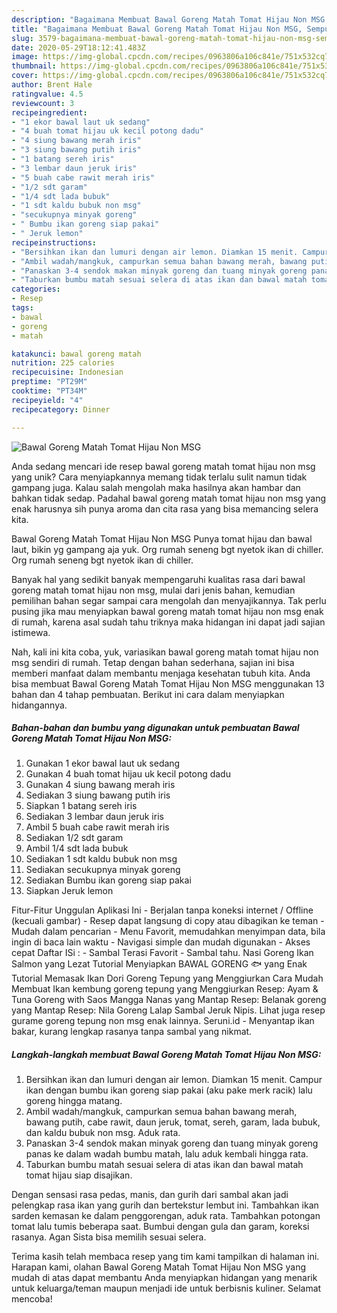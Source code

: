 ```yaml
---
description: "Bagaimana Membuat Bawal Goreng Matah Tomat Hijau Non MSG, Sempurna"
title: "Bagaimana Membuat Bawal Goreng Matah Tomat Hijau Non MSG, Sempurna"
slug: 3579-bagaimana-membuat-bawal-goreng-matah-tomat-hijau-non-msg-sempurna
date: 2020-05-29T18:12:41.483Z
image: https://img-global.cpcdn.com/recipes/0963806a106c841e/751x532cq70/bawal-goreng-matah-tomat-hijau-non-msg-foto-resep-utama.jpg
thumbnail: https://img-global.cpcdn.com/recipes/0963806a106c841e/751x532cq70/bawal-goreng-matah-tomat-hijau-non-msg-foto-resep-utama.jpg
cover: https://img-global.cpcdn.com/recipes/0963806a106c841e/751x532cq70/bawal-goreng-matah-tomat-hijau-non-msg-foto-resep-utama.jpg
author: Brent Hale
ratingvalue: 4.5
reviewcount: 3
recipeingredient:
- "1 ekor bawal laut uk sedang"
- "4 buah tomat hijau uk kecil potong dadu"
- "4 siung bawang merah iris"
- "3 siung bawang putih iris"
- "1 batang sereh iris"
- "3 lembar daun jeruk iris"
- "5 buah cabe rawit merah iris"
- "1/2 sdt garam"
- "1/4 sdt lada bubuk"
- "1 sdt kaldu bubuk non msg"
- "secukupnya minyak goreng"
- " Bumbu ikan goreng siap pakai"
- " Jeruk lemon"
recipeinstructions:
- "Bersihkan ikan dan lumuri dengan air lemon. Diamkan 15 menit. Campur ikan dengan bumbu ikan goreng siap pakai (aku pake merk racik) lalu goreng hingga matang."
- "Ambil wadah/mangkuk, campurkan semua bahan bawang merah, bawang putih, cabe rawit, daun jeruk, tomat, sereh, garam, lada bubuk, dan kaldu bubuk non msg. Aduk rata."
- "Panaskan 3-4 sendok makan minyak goreng dan tuang minyak goreng panas ke dalam wadah bumbu matah, lalu aduk kembali hingga rata."
- "Taburkan bumbu matah sesuai selera di atas ikan dan bawal matah tomat hijau siap disajikan."
categories:
- Resep
tags:
- bawal
- goreng
- matah

katakunci: bawal goreng matah 
nutrition: 225 calories
recipecuisine: Indonesian
preptime: "PT29M"
cooktime: "PT34M"
recipeyield: "4"
recipecategory: Dinner

---
```



![Bawal Goreng Matah Tomat Hijau Non MSG](https://img-global.cpcdn.com/recipes/0963806a106c841e/751x532cq70/bawal-goreng-matah-tomat-hijau-non-msg-foto-resep-utama.jpg)

Anda sedang mencari ide resep bawal goreng matah tomat hijau non msg yang unik? Cara menyiapkannya memang tidak terlalu sulit namun tidak gampang juga. Kalau salah mengolah maka hasilnya akan hambar dan bahkan tidak sedap. Padahal bawal goreng matah tomat hijau non msg yang enak harusnya sih punya aroma dan cita rasa yang bisa memancing selera kita.

Bawal Goreng Matah Tomat Hijau Non MSG Punya tomat hijau dan bawal laut, bikin yg gampang aja yuk. Org rumah seneng bgt nyetok ikan di chiller. Org rumah seneng bgt nyetok ikan di chiller.

Banyak hal yang sedikit banyak mempengaruhi kualitas rasa dari bawal goreng matah tomat hijau non msg, mulai dari jenis bahan, kemudian pemilihan bahan segar sampai cara mengolah dan menyajikannya. Tak perlu pusing jika mau menyiapkan bawal goreng matah tomat hijau non msg enak di rumah, karena asal sudah tahu triknya maka hidangan ini dapat jadi sajian istimewa.


Nah, kali ini kita coba, yuk, variasikan bawal goreng matah tomat hijau non msg sendiri di rumah. Tetap dengan bahan sederhana, sajian ini bisa memberi manfaat dalam membantu menjaga kesehatan tubuh kita. Anda bisa membuat Bawal Goreng Matah Tomat Hijau Non MSG menggunakan 13 bahan dan 4 tahap pembuatan. Berikut ini cara dalam menyiapkan hidangannya.

<!--inarticleads1-->

##### Bahan-bahan dan bumbu yang digunakan untuk pembuatan Bawal Goreng Matah Tomat Hijau Non MSG:

1. Gunakan 1 ekor bawal laut uk sedang
1. Gunakan 4 buah tomat hijau uk kecil potong dadu
1. Gunakan 4 siung bawang merah iris
1. Sediakan 3 siung bawang putih iris
1. Siapkan 1 batang sereh iris
1. Sediakan 3 lembar daun jeruk iris
1. Ambil 5 buah cabe rawit merah iris
1. Sediakan 1/2 sdt garam
1. Ambil 1/4 sdt lada bubuk
1. Sediakan 1 sdt kaldu bubuk non msg
1. Sediakan secukupnya minyak goreng
1. Sediakan  Bumbu ikan goreng siap pakai
1. Siapkan  Jeruk lemon


Fitur-Fitur Unggulan Aplikasi Ini - Berjalan tanpa koneksi internet / Offline (kecuali gambar) - Resep dapat langsung di copy atau dibagikan ke teman - Mudah dalam pencarian - Menu Favorit, memudahkan menyimpan data, bila ingin di baca lain waktu - Navigasi simple dan mudah digunakan - Akses cepat Daftar ISi : - Sambal Terasi Favorit - Sambal tahu. Nasi Goreng Ikan Salmon yang Lezat Tutorial Menyiapkan BAWAL GORENG 🐟 yang Enak Tutorial Memasak Ikan Dori Goreng Tepung yang Menggiurkan Cara Mudah Membuat Ikan kembung goreng tepung yang Menggiurkan Resep: Ayam &amp; Tuna Goreng with Saos Mangga Nanas yang Mantap Resep: Belanak goreng yang Mantap Resep: Nila Goreng Lalap Sambal Jeruk Nipis. Lihat juga resep gurame goreng tepung non msg enak lainnya. Seruni.id - Menyantap ikan bakar, kurang lengkap rasanya tanpa sambal yang nikmat. 

<!--inarticleads2-->

##### Langkah-langkah membuat Bawal Goreng Matah Tomat Hijau Non MSG:

1. Bersihkan ikan dan lumuri dengan air lemon. Diamkan 15 menit. Campur ikan dengan bumbu ikan goreng siap pakai (aku pake merk racik) lalu goreng hingga matang.
1. Ambil wadah/mangkuk, campurkan semua bahan bawang merah, bawang putih, cabe rawit, daun jeruk, tomat, sereh, garam, lada bubuk, dan kaldu bubuk non msg. Aduk rata.
1. Panaskan 3-4 sendok makan minyak goreng dan tuang minyak goreng panas ke dalam wadah bumbu matah, lalu aduk kembali hingga rata.
1. Taburkan bumbu matah sesuai selera di atas ikan dan bawal matah tomat hijau siap disajikan.


Dengan sensasi rasa pedas, manis, dan gurih dari sambal akan jadi pelengkap rasa ikan yang gurih dan bertekstur lembut ini. Tambahkan ikan sarden kemasan ke dalam penggorengan, aduk rata. Tambahkan potongan tomat lalu tumis beberapa saat. Bumbui dengan gula dan garam, koreksi rasanya. Agan Sista bisa memilih sesuai selera. 

Terima kasih telah membaca resep yang tim kami tampilkan di halaman ini. Harapan kami, olahan Bawal Goreng Matah Tomat Hijau Non MSG yang mudah di atas dapat membantu Anda menyiapkan hidangan yang menarik untuk keluarga/teman maupun menjadi ide untuk berbisnis kuliner. Selamat mencoba!
